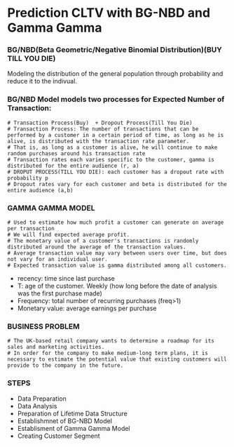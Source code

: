 # Prediction CLTV with BG-NBD and Gamma Gamma

### BG/NBD(Beta Geometric/Negative Binomial Distribution)(BUY TILL YOU DIE)
Modeling the distribution of the general population through probability and reduce it to the indivual.

### BG/NBD Model models two processes for Expected Number of Transaction:
    # Transaction Process(Buy)  + Dropout Process(Till You Die)
    # Transaction Process: The number of transactions that can be performed by a customer in a certain period of time, as long as he is alive, is distributed with the transaction rate parameter. 
    # That is, as long as a customer is alive, he will continue to make random purchases around his transaction rate
    # Transaction rates each varies specific to the customer, gamma is distributed for the entire audience (r, a)
    # DROPUT PROCESS(TILL YOU DIE): each customer has a dropout rate with probability p
    # Dropout rates vary for each customer and beta is distributed for the entire audience (a,b)


### GAMMA GAMMA MODEL
    # Used to estimate how much profit a customer can generate on average per transaction
    # We will find expected average profit.
    # The monetary value of a customer's transactions is randomly distributed around the average of the transaction values.
    # Average transaction value may vary between users over time, but does not vary for an individual user.
    # Expected transaction value is gamma distributed among all customers.

- recency: time since last purchase
- T: age of the customer. Weekly (how long before the date of analysis was the first purchase made)
- Frequency: total number of recurring purchases (freq>1)
- Monetary value: average earnings per purchase

### BUSINESS PROBLEM
    # The UK-based retail company wants to determine a roadmap for its sales and marketing activities. 
    # In order for the company to make medium-long term plans, it is necessary to estimate the potential value that existing customers will provide to the company in the future.

### STEPS
- Data Preparation
- Data Analysis
- Preparation of Lifetime Data Structure
- Establishmnet of BG-NBD Model
- Establisment of Gamma Gamma Model
- Creating Customer Segment
